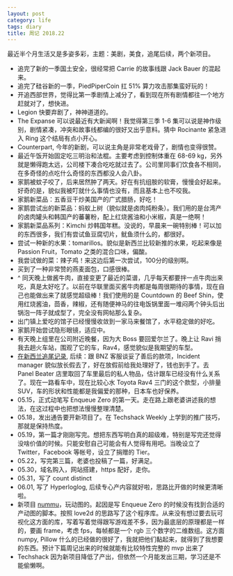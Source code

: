 ```yaml
---
layout: post
category: life
tags: diary
title: 周记 2018.22
---
```


最近半个月生活又是多姿多彩，主题：美剧，美食，追尾后续，两个新项目。

* 追完了新的一季国土安全，很经常把 Carrie 的故事线跟 Jack Bauer 的混起来。
* 追完了硅谷新的一季，PiedPiperCoin 扛 51% 算力攻击那集蛮好玩的！
* 开追西部世界，觉得比第一季剧情上减分了，看到现在所有剧情都往一个地方赶就对了，想快进。
* Legion 快要弃剧了，神神道道的。
* The Expanse 可以说最近有大新闻啊！我觉得第三季 1-6 集可以说是神作级别，剧情紧凑，冲突和故事线都编的很好又出乎意料。猜中 Rocinante 紧急进入 Ring 这个结局有点小开心。
* Counterpart, 今年的新剧，可以说主角是非常老戏骨了，剧情也变得很赞。
* 最近午饭开始固定吃三明治和法棍。主要考虑到控制体重在 68-69 kg，另外就是懒得跑太远，公司楼下凑合吃吃就过去了。公司里同事们饮食各不相同，在多奇怪的点吃什么奇怪的东西都没人会八卦。
* 家鹅被蚊子咬了，后来居然肿了两天。好在有抗组胺的软膏，慢慢会好起来。好奇的是，貌似我被叮就什么事情也没有，而且基本上也不咬我。
* 家鹅新菜品：五香豆干炒美国产的广式腊肠，好吃！
* 家鹅尝试出的新菜品：蚂蚁上树（貌似就是卤肉炖粉条）。我们用的是台湾产的卤肉罐头和韩国产的蕃薯粉，配上红烧酱油和小米椒，真是一绝啊！
* 家鹅新菜品系列：Kimchi 炒韩国年糕。没说的，早晨来一碗特别棒！可以加的东西很多，我们有尝试鱼豆腐切片，鱿鱼须什么的，都很好。
* 尝试一种新的水果：tomarillos。貌似是新西兰比较新推的水果，吃起来像是 Passion Fruit，Tomato 之类的混合口味，偏酸。
* 我尝试做的菜：辣子鸡！来这边后第一次尝试，100分的级别啊。
* 买到了一种非常赞的燕麦面包，口感很棒。
* ^ 同天晚上做酱牛肉，直接变更了最近的菜谱，几乎每天都要拌一点牛肉出来吃，真是太好吃了。以前在华联里面买酱牛肉都是每周很期待的事情，现在自己也能做出来了就感觉超级棒！我们使用的是 Countdown 的 Beef Shin，使用红烧酱油，茴香，辣椒，还有随便神马的往电饭锅里面一堆闷两个钟头后出锅泡一阵子就成型了，完全没有网帖那么复杂。
* 出门镇上爱吃的馆子已经慢慢收敛到一家马来餐馆了，水平稳定做的好吃。
* 家鹅开始尝试隐形眼镜，适应中。
* 有天晚上组里在公司附近晚餐，因为大 Boss 要回爱尔兰了。晚上让 Ravi 捎我去趟火车站，围观了它的车，Rav4，感觉貌似是我期望的车型。
* [在新西兰追尾记录](http://www.ainesmile.com/life/2018/05/23/car-crash.html), 后续：跟 BNZ 客服谈妥了善后的款项，Incident manager 貌似放长假去了，好在放假前给我处理好了，钱也到手了。去 Panel Beater 店里取回了车里最后的私人物品，估计跟车已经没有什么关系了。现在一路看车中，现在比较心水 Toyota Rav4 三门的这个款型，小排量 SUV，车的形状和性能都是我偏爱的那种，日本车也好保养。
* 05.15，正式动笔写 Enqueue Zero 的第一天。走在路上跟老婆讲述我的想法，在这过程中也把想法慢慢整理清楚。
* 05.18，发出通告要开新项目了。在 Techshack Weekly 上学到的推广技巧，那就是保持热度。
* 05.19，第一篇才刚刚写完。想把东西写明白真的超级难，特别是写完还觉得没啥价值的时候。只能安慰自己可能会有人觉得有用吧。当晚设立了 Twitter，Facebook 等帐号，设立了捐赠的 Tier。
* 05.22，写完第三篇，老婆也投稿了一篇，好满足。
* 05.30，域名购入，网站搭建，https 配好，走你。
* 05.31，写了 count distinct
* 06.01, 写了 Hyperloglog, 后续专心产内容就好啦，思路比开做的时候更清晰啦。
* 新项目 [nummu](http://github.com/soasme/nummu)，玩动图的。起因是写 Enqueue Zero 的时候没有找到合适的产动图的脚本。按照 love2d 的思路写了这个程序库。从来没有想过要去玩可视化这方面的库，写着写着觉得跟写游戏差不多，因为最底层的原理都是一样的，要画 frame，考虑 fps，每帧都是一个 rgb 三个数字的二维数组。这方面 numpy, Pillow 什么的已经做的很好了，我就把他们黏起来，就得到了我想要的东西。预计下篇周记出来的时候就能有比较特性完整的 mvp 出来了
* Techshack 因为新项目降低了产出，但依然一个月能发出三期，学习还是不能偷懒啊。
